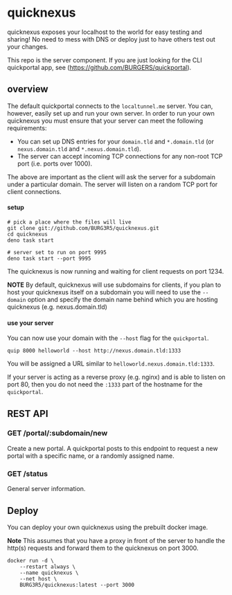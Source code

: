 # quicknexus

quicknexus exposes your localhost to the world for easy testing and sharing! No
need to mess with DNS or deploy just to have others test out your changes.

This repo is the server component. If you are just looking for the CLI
quickportal app, see (https://github.com/BURGERS/quickportal).

## overview

The default quickportal connects to the `localtunnel.me` server. You can,
however, easily set up and run your own server. In order to run your own
quicknexus you must ensure that your server can meet the following requirements:

- You can set up DNS entries for your `domain.tld` and `*.domain.tld` (or
  `nexus.domain.tld` and `*.nexus.domain.tld`).
- The server can accept incoming TCP connections for any non-root TCP port (i.e.
  ports over 1000).

The above are important as the client will ask the server for a subdomain under
a particular domain. The server will listen on a random TCP port for client
connections.

#### setup

```shell
# pick a place where the files will live
git clone git://github.com/BURG3R5/quicknexus.git
cd quicknexus
deno task start

# server set to run on port 9995
deno task start --port 9995
```

The quicknexus is now running and waiting for client requests on port 1234.

**NOTE** By default, quicknexus will use subdomains for clients, if you plan to
host your quicknexus itself on a subdomain you will need to use the `--domain`
option and specify the domain name behind which you are hosting quicknexus (e.g.
nexus.domain.tld)

#### use your server

You can now use your domain with the `--host` flag for the `quickportal`.

```shell
quip 8000 helloworld --host http://nexus.domain.tld:1333
```

You will be assigned a URL similar to `helloworld.nexus.domain.tld:1333`.

If your server is acting as a reverse proxy (e.g. nginx) and is able to listen
on port 80, then you do not need the `:1333` part of the hostname for the
`quickportal`.

## REST API

### GET /portal/:subdomain/new

Create a new portal. A quickportal posts to this endpoint to request a new
portal with a specific name, or a randomly assigned name.

### GET /status

General server information.

## Deploy

You can deploy your own quicknexus using the prebuilt docker image.

**Note** This assumes that you have a proxy in front of the server to handle the
http(s) requests and forward them to the quicknexus on port 3000.

```
docker run -d \
    --restart always \
    --name quicknexus \
    --net host \
    BURG3R5/quicknexus:latest --port 3000
```
